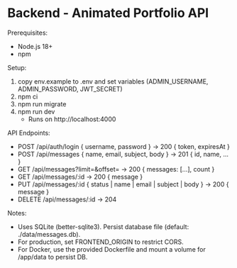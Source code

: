 # Backend - Animated Portfolio API

Prerequisites:
- Node.js 18+
- npm

Setup:
1. copy env.example to .env and set variables (ADMIN_USERNAME, ADMIN_PASSWORD, JWT_SECRET)
2. npm ci
3. npm run migrate
4. npm run dev
   - Runs on http://localhost:4000

API Endpoints:
- POST /api/auth/login { username, password } -> 200 { token, expiresAt }
- POST /api/messages { name, email, subject, body } -> 201 { id, name, ... }
- GET /api/messages?limit=&offset= -> 200 { messages: [...], count }
- GET /api/messages/:id -> 200 { message }
- PUT /api/messages/:id { status | name | email | subject | body } -> 200 { message }
- DELETE /api/messages/:id -> 204

Notes:
- Uses SQLite (better-sqlite3). Persist database file (default: ./data/messages.db).
- For production, set FRONTEND_ORIGIN to restrict CORS.
- For Docker, use the provided Dockerfile and mount a volume for /app/data to persist DB.
